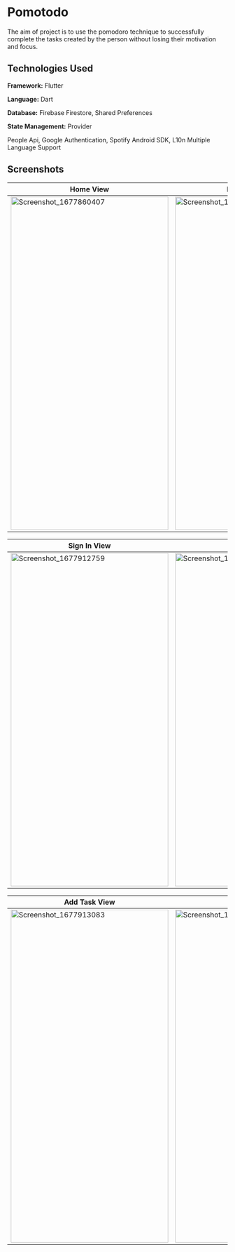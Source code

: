 # Pomotodo
The aim of project is to use the 
pomodoro technique to successfully complete the tasks created by the person without losing 
their motivation and focus.

## Technologies Used

**Framework:** Flutter

**Language:** Dart

**Database:** Firebase Firestore, Shared Preferences

**State Management:** Provider

People Api, Google Authentication, Spotify Android SDK, L10n Multiple Language Support

## Screenshots

|Home View | Pomodoro View  |
|--|--|
| <img src="https://user-images.githubusercontent.com/78909088/222880274-9f10af7a-4d9d-42a3-93e9-675fb357b623.png" alt="Screenshot_1677860407" width="360" height="760"> | <img src="https://user-images.githubusercontent.com/78909088/222880547-9f124b34-a799-4229-b7cc-620d22f758a7.png" alt="Screenshot_1677912242" width="360" height="760">



|Sign In View  | Drawer View |
|--|--|
| <img src="https://user-images.githubusercontent.com/78909088/222880839-82e28d81-d0f5-4830-9bce-b687f216baf2.png" alt="Screenshot_1677912759" width="360" height="760"> | <img src="https://user-images.githubusercontent.com/78909088/222880930-a6387da1-5170-4ddc-a66e-e8faa2d03831.png" alt="Screenshot_1677912867" width="360" height="760">



|Add Task View  | Statistics View|
|--|--|
| <img src="https://user-images.githubusercontent.com/78909088/222881079-29e324b9-f5d8-4687-b688-6f352c7ab172.png" alt="Screenshot_1677913083" width="360" height="760"> | <img src="https://user-images.githubusercontent.com/78909088/222881057-87f57fc2-8793-402d-97f7-3e7430218b60.png" alt="Screenshot_1677913059" width="360" height="760">






